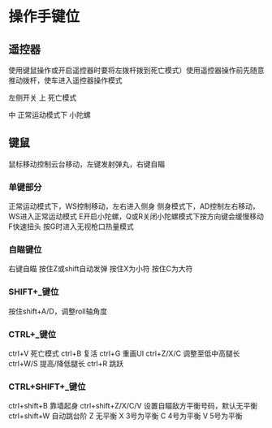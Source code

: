 # 操作手键位

## 遥控器

使用键鼠操作或开启遥控器时要将左拨杆拨到死亡模式）使用遥控器操作前先随意推动拨杆，使车进入遥控器操作模式

左侧开关
上 死亡模式

中 正常运动模式下 小陀螺



## 键鼠

鼠标移动控制云台移动，左键发射弹丸，右键自瞄

### 单键部分

正常运动模式下，WS控制移动，左右进入侧身
侧身模式下，AD控制左右移动，WS进入正常运动模式
E开启小陀螺，Q或R关闭小陀螺模式下按方向键会缓慢移动 F快速扭头
按G时进入无视枪口热量模式

### 自瞄键位

右键自瞄
按住Z或shift自动发弹
按住X为小符
按住C为大符

### SHIFT+_键位

按住shift+A/D，调整roll轴角度

### CTRL+_键位

ctrl+V 死亡模式
ctrl+B 复活
ctrl+G 重画UI
ctrl+Z/X/C 调整至低中高腿长
ctrl+W/S 提高/降低腿长
ctrl+R 跳跃

### CTRL+SHIFT+_键位

ctrl+shift+B 靠墙起身
ctrl+shift+Z/X/C/V 设置自瞄敌方平衡号码，默认无平衡
ctrl+shift+W 自动跳台阶
Z 无平衡
X 3号为平衡 
C 4号为平衡
V 5号为平衡
